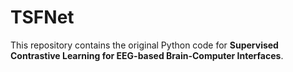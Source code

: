 # TSFNet
This repository contains the original Python code for **Supervised Contrastive Learning for EEG-based Brain-Computer Interfaces**.
